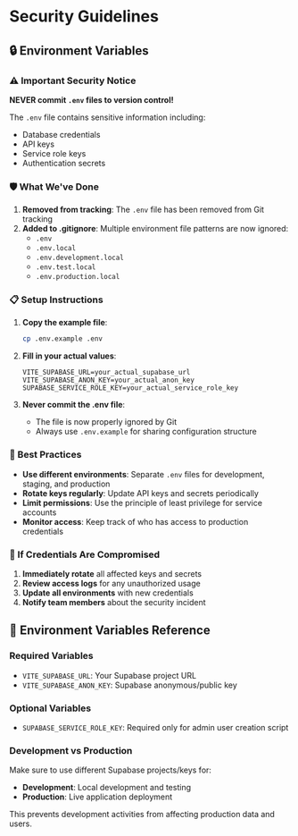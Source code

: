 # Security Guidelines

## 🔒 Environment Variables

### ⚠️ Important Security Notice

**NEVER commit `.env` files to version control!**

The `.env` file contains sensitive information including:
- Database credentials
- API keys
- Service role keys
- Authentication secrets

### 🛡️ What We've Done

1. **Removed from tracking**: The `.env` file has been removed from Git tracking
2. **Added to .gitignore**: Multiple environment file patterns are now ignored:
   - `.env`
   - `.env.local`
   - `.env.development.local`
   - `.env.test.local`
   - `.env.production.local`

### 📋 Setup Instructions

1. **Copy the example file**:
   ```bash
   cp .env.example .env
   ```

2. **Fill in your actual values**:
   ```env
   VITE_SUPABASE_URL=your_actual_supabase_url
   VITE_SUPABASE_ANON_KEY=your_actual_anon_key
   SUPABASE_SERVICE_ROLE_KEY=your_actual_service_role_key
   ```

3. **Never commit the .env file**:
   - The file is now properly ignored by Git
   - Always use `.env.example` for sharing configuration structure

### 🔐 Best Practices

- **Use different environments**: Separate `.env` files for development, staging, and production
- **Rotate keys regularly**: Update API keys and secrets periodically
- **Limit permissions**: Use the principle of least privilege for service accounts
- **Monitor access**: Keep track of who has access to production credentials

### 🚨 If Credentials Are Compromised

1. **Immediately rotate** all affected keys and secrets
2. **Review access logs** for any unauthorized usage
3. **Update all environments** with new credentials
4. **Notify team members** about the security incident

## 📝 Environment Variables Reference

### Required Variables

- `VITE_SUPABASE_URL`: Your Supabase project URL
- `VITE_SUPABASE_ANON_KEY`: Supabase anonymous/public key

### Optional Variables

- `SUPABASE_SERVICE_ROLE_KEY`: Required only for admin user creation script

### Development vs Production

Make sure to use different Supabase projects/keys for:
- **Development**: Local development and testing
- **Production**: Live application deployment

This prevents development activities from affecting production data and users.